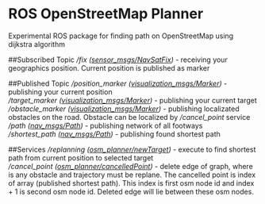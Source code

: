 # ROS OpenStreetMap Planner
Experimental ROS package for finding path on OpenStreetMap using dijkstra algorithm

##Subscribed Topic
*/fix ([sensor_msgs/NavSatFix](http://docs.ros.org/jade/api/sensor_msgs/html/msg/NavSatFix.html))* - receiving your geographics position. Current position is published as marker

##Published Topic
*/position_marker ([visualization_msgs/Marker](http://docs.ros.org/jade/api/visualization_msgs/html/msg/Marker.html))* - publishing your current position<br>
*/target_marker ([visualization_msgs/Marker](http://docs.ros.org/jade/api/visualization_msgs/html/msg/Marker.html))* - publishing your current target<br>
*/obstacle_marker ([visualization_msgs/Marker](http://docs.ros.org/jade/api/visualization_msgs/html/msg/Marker.html))* - publishing localizated obstacles on the road. Obstacle can be localized by */cancel_point* service<br>
*/path ([nav_msgs/Path](http://docs.ros.org/api/nav_msgs/html/msg/Path.html))* - publishing network of all footways<br>
*/shortest_path ([nav_msgs/Path](http://docs.ros.org/api/nav_msgs/html/msg/Path.html))* - publishing found shortest path<br>

##Services
*/replanning ([osm_planner/newTarget](https://github.com/MichalDobis/osm_planner/blob/master/srv/newTarget.srv))* - execute to find shortest path from current position to selected target<br>
*/cancel_point ([osm_planner/cancelledPoint](https://github.com/MichalDobis/osm_planner/blob/master/srv/cancelledPoint.srv))* - delete edge of graph, where is any obstacle and trajectory must be replane. The cancelled point is index of array (published shortest path). This index is first osm node id and index + 1 is second osm node id. Deleted edge will lie between these osm nodes.<br>
